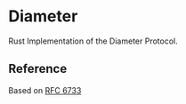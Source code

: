 # Diameter

Rust Implementation of the Diameter Protocol.


## Reference
Based on [RFC 6733](https://tools.ietf.org/html/rfc6733)
